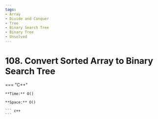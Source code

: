 ```yaml
---
tags:
- Array
- Divide and Conquer
- Tree
- Binary Search Tree
- Binary Tree
- Unsolved
---
```



# 108. Convert Sorted Array to Binary Search Tree

=== "C++"

    **Time:** O()

    **Space:** O()

    ``` c++
    ```